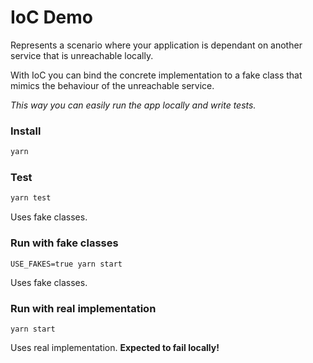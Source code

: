 # IoC Demo

Represents a scenario where your application is dependant on another service that is unreachable locally.

With IoC you can bind the concrete implementation to a fake class that mimics the behaviour of the unreachable service.

_This way you can easily run the app locally and write tests._

### Install

```bash
yarn
```

### Test

```bash
yarn test
```

Uses fake classes.

### Run with fake classes

```
USE_FAKES=true yarn start
```

Uses fake classes.

### Run with real implementation

```
yarn start
```

Uses real implementation. **Expected to fail locally!**

